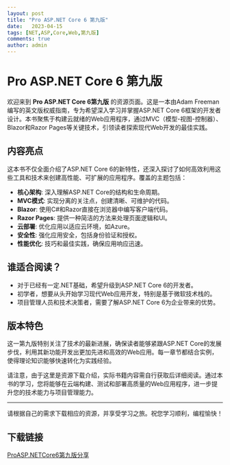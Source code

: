 ```yaml
---
layout: post
title: "Pro ASP.NET Core 6 第九版"
date:   2023-04-15
tags: [NET,ASP,Core,Web,第九版]
comments: true
author: admin
---
```

# Pro ASP.NET Core 6 第九版

欢迎来到 **Pro ASP.NET Core 6第九版** 的资源页面。这是一本由Adam Freeman编写的英文版权威指南，专为希望深入学习并掌握ASP.NET Core 6框架的开发者设计。本书聚焦于构建云就绪的Web应用程序，通过MVC（模型-视图-控制器）、Blazor和Razor Pages等关键技术，引领读者探索现代Web开发的最佳实践。

## 内容亮点

这本书不仅全面介绍了ASP.NET Core 6的新特性，还深入探讨了如何高效利用这些工具和技术来创建高性能、可扩展的应用程序。覆盖的主题包括：

- **核心架构**: 深入理解ASP.NET Core的结构和生命周期。
- **MVC模式**: 实现分离的关注点，创建清晰、可维护的代码。
- **Blazor**: 使用C#和Razor直接在浏览器中编写客户端代码。
- **Razor Pages**: 提供一种简洁的方法来处理页面逻辑和UI。
- **云部署**: 优化应用以适应云环境，如Azure。
- **安全性**: 强化应用安全，包括身份验证和授权。
- **性能优化**: 技巧和最佳实践，确保应用响应迅速。

## 谁适合阅读？

- 对于已经有一定.NET基础，希望升级到ASP.NET Core 6的开发者。
- 初学者，想要从头开始学习现代Web应用开发，特别是基于微软技术栈的。
- 项目管理人员和技术决策者，需要了解ASP.NET Core 6为企业带来的优势。

## 版本特色

这一第九版特别关注了技术的最新进展，确保读者能够紧跟ASP.NET Core的发展步伐，利用其新功能开发出更加先进和高效的Web应用。每一章节都结合实例，使得理论知识能够快速转化为实践经验。

请注意，由于这里是资源下载介绍，实际书籍内容需自行获取后详细阅读。通过本书的学习，您将能够在云端构建、测试和部署高质量的Web应用程序，进一步提升您的技术能力与项目管理能力。

---

请根据自己的需求下载相应的资源，并享受学习之旅。祝您学习顺利，编程愉快！

## 下载链接

[ProASP.NETCore6第九版分享](https://pan.quark.cn/s/ddd64a634e74)